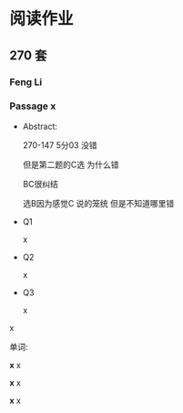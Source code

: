 # 阅读作业

## 270 套

### Feng Li

### Passage x

- Abstract:

  270-147 5分03 没错 

  但是第二题的C选 为什么错

  BC很纠结 

  选B因为感觉C 说的笼统 但是不知道哪里错

- Q1

  x

- Q2

  x

- Q3

  x

x

单词:

**x** x

**x** x

**x** x